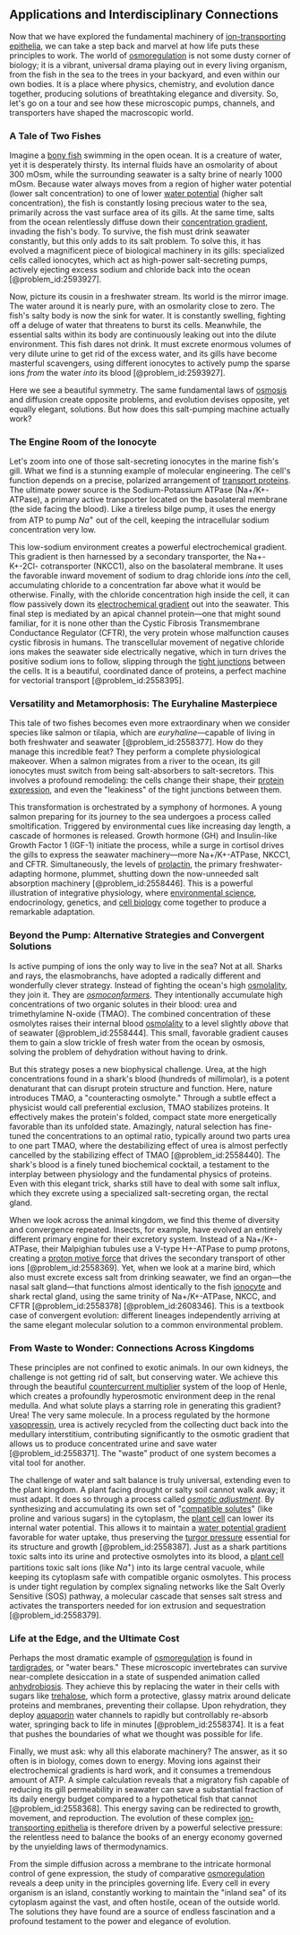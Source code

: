 ## Applications and Interdisciplinary Connections

Now that we have explored the fundamental machinery of [ion-transporting epithelia](@article_id:169674), we can take a step back and marvel at how life puts these principles to work. The world of [osmoregulation](@article_id:143754) is not some dusty corner of biology; it is a vibrant, universal drama playing out in every living organism, from the fish in the sea to the trees in your backyard, and even within our own bodies. It is a place where physics, chemistry, and evolution dance together, producing solutions of breathtaking elegance and diversity. So, let's go on a tour and see how these microscopic pumps, channels, and transporters have shaped the macroscopic world.

### A Tale of Two Fishes

Imagine a [bony fish](@article_id:168879) swimming in the open ocean. It is a creature of water, yet it is desperately thirsty. Its internal fluids have an osmolarity of about $300$ mOsm, while the surrounding seawater is a salty brine of nearly $1000$ mOsm. Because water always moves from a region of higher water potential (lower salt concentration) to one of lower [water potential](@article_id:145410) (higher salt concentration), the fish is constantly losing precious water to the sea, primarily across the vast surface area of its gills. At the same time, salts from the ocean relentlessly diffuse down their [concentration gradient](@article_id:136139), invading the fish's body. To survive, the fish must drink seawater constantly, but this only adds to its salt problem. To solve this, it has evolved a magnificent piece of biological machinery in its gills: specialized cells called ionocytes, which act as high-power salt-secreting pumps, actively ejecting excess sodium and chloride back into the ocean [@problem_id:2593927].

Now, picture its cousin in a freshwater stream. Its world is the mirror image. The water around it is nearly pure, with an osmolarity close to zero. The fish's salty body is now the sink for water. It is constantly swelling, fighting off a deluge of water that threatens to burst its cells. Meanwhile, the essential salts within its body are continuously leaking out into the dilute environment. This fish dares not drink. It must excrete enormous volumes of very dilute urine to get rid of the excess water, and its gills have become masterful scavengers, using different ionocytes to actively pump the sparse ions *from* the water *into* its blood [@problem_id:2593927].

Here we see a beautiful symmetry. The same fundamental laws of [osmosis](@article_id:141712) and diffusion create opposite problems, and evolution devises opposite, yet equally elegant, solutions. But how does this salt-pumping machine actually work?

### The Engine Room of the Ionocyte

Let's zoom into one of those salt-secreting ionocytes in the marine fish's gill. What we find is a stunning example of molecular engineering. The cell's function depends on a precise, polarized arrangement of [transport proteins](@article_id:176123). The ultimate power source is the Sodium-Potassium ATPase (Na+/K+-ATPase), a primary active transporter located on the basolateral membrane (the side facing the blood). Like a tireless bilge pump, it uses the energy from ATP to pump $Na^+$ out of the cell, keeping the intracellular sodium concentration very low.

This low-sodium environment creates a powerful electrochemical gradient. This gradient is then harnessed by a secondary transporter, the Na+-K+-2Cl- cotransporter (NKCC1), also on the basolateral membrane. It uses the favorable inward movement of sodium to drag chloride ions *into* the cell, accumulating chloride to a concentration far above what it would be otherwise. Finally, with the chloride concentration high inside the cell, it can flow passively down its [electrochemical gradient](@article_id:146983) out into the seawater. This final step is mediated by an apical channel protein—one that might sound familiar, for it is none other than the Cystic Fibrosis Transmembrane Conductance Regulator (CFTR), the very protein whose malfunction causes cystic fibrosis in humans. The transcellular movement of negative chloride ions makes the seawater side electrically negative, which in turn drives the positive sodium ions to follow, slipping through the [tight junctions](@article_id:143045) between the cells. It is a beautiful, coordinated dance of proteins, a perfect machine for vectorial transport [@problem_id:2558395].

### Versatility and Metamorphosis: The Euryhaline Masterpiece

This tale of two fishes becomes even more extraordinary when we consider species like salmon or tilapia, which are *euryhaline*—capable of living in both freshwater and seawater [@problem_id:2558377]. How do they manage this incredible feat? They perform a complete physiological makeover. When a salmon migrates from a river to the ocean, its gill ionocytes must switch from being salt-absorbers to salt-secretors. This involves a profound remodeling: the cells change their shape, their [protein expression](@article_id:142209), and even the "leakiness" of the tight junctions between them.

This transformation is orchestrated by a symphony of hormones. A young salmon preparing for its journey to the sea undergoes a process called smoltification. Triggered by environmental cues like increasing day length, a cascade of hormones is released. Growth hormone (GH) and Insulin-like Growth Factor 1 (IGF-1) initiate the process, while a surge in cortisol drives the gills to express the seawater machinery—more Na+/K+-ATPase, NKCC1, and CFTR. Simultaneously, the levels of [prolactin](@article_id:154908), the primary freshwater-adapting hormone, plummet, shutting down the now-unneeded salt absorption machinery [@problem_id:2558446]. This is a powerful illustration of integrative physiology, where [environmental science](@article_id:187504), endocrinology, genetics, and [cell biology](@article_id:143124) come together to produce a remarkable adaptation.

### Beyond the Pump: Alternative Strategies and Convergent Solutions

Is active pumping of ions the only way to live in the sea? Not at all. Sharks and rays, the elasmobranchs, have adopted a radically different and wonderfully clever strategy. Instead of fighting the ocean's high [osmolality](@article_id:174472), they join it. They are *[osmoconformers](@article_id:275550)*. They intentionally accumulate high concentrations of two organic solutes in their blood: urea and trimethylamine N-oxide (TMAO). The combined concentration of these osmolytes raises their internal blood [osmolality](@article_id:174472) to a level slightly *above* that of seawater [@problem_id:2558444]. This small, favorable gradient causes them to gain a slow trickle of fresh water from the ocean by osmosis, solving the problem of dehydration without having to drink.

But this strategy poses a new biophysical challenge. Urea, at the high concentrations found in a shark's blood (hundreds of millimolar), is a potent denaturant that can disrupt protein structure and function. Here, nature introduces TMAO, a "counteracting osmolyte." Through a subtle effect a physicist would call preferential exclusion, TMAO stabilizes proteins. It effectively makes the protein's folded, compact state more energetically favorable than its unfolded state. Amazingly, natural selection has fine-tuned the concentrations to an optimal ratio, typically around two parts urea to one part TMAO, where the destabilizing effect of urea is almost perfectly cancelled by the stabilizing effect of TMAO [@problem_id:2558440]. The shark's blood is a finely tuned biochemical cocktail, a testament to the interplay between physiology and the fundamental physics of proteins. Even with this elegant trick, sharks still have to deal with some salt influx, which they excrete using a specialized salt-secreting organ, the rectal gland.

When we look across the animal kingdom, we find this theme of diversity and convergence repeated. Insects, for example, have evolved an entirely different primary engine for their excretory system. Instead of a Na+/K+-ATPase, their Malpighian tubules use a V-type H+-ATPase to pump protons, creating a [proton motive force](@article_id:148298) that drives the secondary transport of other ions [@problem_id:2558369]. Yet, when we look at a marine bird, which also must excrete excess salt from drinking seawater, we find an organ—the nasal salt gland—that functions almost identically to the fish [ionocyte](@article_id:162765) and shark rectal gland, using the same trinity of Na+/K+-ATPase, NKCC, and CFTR [@problem_id:2558378] [@problem_id:2608346]. This is a textbook case of convergent evolution: different lineages independently arriving at the same elegant molecular solution to a common environmental problem.

### From Waste to Wonder: Connections Across Kingdoms

These principles are not confined to exotic animals. In our own kidneys, the challenge is not getting rid of salt, but conserving water. We achieve this through the beautiful [countercurrent multiplier](@article_id:152599) system of the loop of Henle, which creates a profoundly hyperosmotic environment deep in the renal medulla. And what solute plays a starring role in generating this gradient? Urea! The very same molecule. In a process regulated by the hormone [vasopressin](@article_id:166235), urea is actively recycled from the collecting duct back into the medullary interstitium, contributing significantly to the osmotic gradient that allows us to produce concentrated urine and save water [@problem_id:2558371]. The "waste" product of one system becomes a vital tool for another.

The challenge of water and salt balance is truly universal, extending even to the plant kingdom. A plant facing drought or salty soil cannot walk away; it must adapt. It does so through a process called *[osmotic adjustment](@article_id:153956)*. By synthesizing and accumulating its own set of "[compatible solutes](@article_id:272596)" (like proline and various sugars) in the cytoplasm, the [plant cell](@article_id:274736) can lower its internal water potential. This allows it to maintain a [water potential gradient](@article_id:152375) favorable for water uptake, thus preserving the [turgor pressure](@article_id:136651) essential for its structure and growth [@problem_id:2558387]. Just as a shark partitions toxic salts into its urine and protective osmolytes into its blood, a [plant cell](@article_id:274736) partitions toxic salt ions (like $Na^+$) into its large central vacuole, while keeping its cytoplasm safe with compatible organic osmolytes. This process is under tight regulation by complex signaling networks like the Salt Overly Sensitive (SOS) pathway, a molecular cascade that senses salt stress and activates the transporters needed for ion extrusion and sequestration [@problem_id:2558379].

### Life at the Edge, and the Ultimate Cost

Perhaps the most dramatic example of [osmoregulation](@article_id:143754) is found in [tardigrades](@article_id:151204), or "water bears." These microscopic invertebrates can survive near-complete desiccation in a state of suspended animation called [anhydrobiosis](@article_id:154984). They achieve this by replacing the water in their cells with sugars like [trehalose](@article_id:148212), which form a protective, glassy matrix around delicate proteins and membranes, preventing their collapse. Upon rehydration, they deploy [aquaporin](@article_id:177927) water channels to rapidly but controllably re-absorb water, springing back to life in minutes [@problem_id:2558374]. It is a feat that pushes the boundaries of what we thought was possible for life.

Finally, we must ask: why all this elaborate machinery? The answer, as it so often is in biology, comes down to energy. Moving ions against their electrochemical gradients is hard work, and it consumes a tremendous amount of ATP. A simple calculation reveals that a migratory fish capable of reducing its gill permeability in seawater can save a substantial fraction of its daily energy budget compared to a hypothetical fish that cannot [@problem_id:2558368]. This energy saving can be redirected to growth, movement, and reproduction. The evolution of these complex [ion-transporting epithelia](@article_id:169674) is therefore driven by a powerful selective pressure: the relentless need to balance the books of an energy economy governed by the unyielding laws of thermodynamics.

From the simple diffusion across a membrane to the intricate hormonal control of gene expression, the study of comparative [osmoregulation](@article_id:143754) reveals a deep unity in the principles governing life. Every cell in every organism is an island, constantly working to maintain the "inland sea" of its cytoplasm against the vast, and often hostile, ocean of the outside world. The solutions they have found are a source of endless fascination and a profound testament to the power and elegance of evolution.